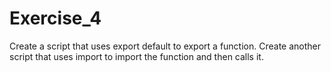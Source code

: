 # Exercise_4

Create a script that uses export default to export a function. Create another script that uses import to import the function and then calls it.